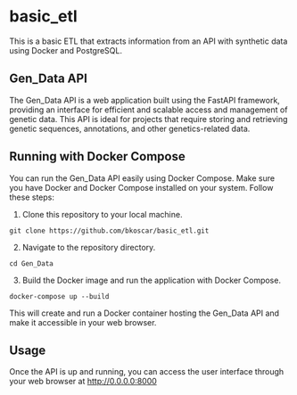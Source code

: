 # basic_etl
This is a basic ETL that extracts information from an API with synthetic data using Docker and PostgreSQL.


## Gen_Data API

The Gen_Data API is a web application built using the FastAPI framework, providing an interface for efficient and scalable access and management of genetic data. This API is ideal for projects that require storing and retrieving genetic sequences, annotations, and other genetics-related data.

## Running with Docker Compose

You can run the Gen_Data API easily using Docker Compose. Make sure you have Docker and Docker Compose installed on your system. Follow these steps:

1. Clone this repository to your local machine.

```
git clone https://github.com/bkoscar/basic_etl.git
```

2. Navigate to the repository directory.
```
cd Gen_Data
```
3. Build the Docker image and run the application with Docker Compose.
```
docker-compose up --build
```
This will create and run a Docker container hosting the Gen_Data API and make it accessible in your web browser.

## Usage

Once the API is up and running, you can access the user interface through your web browser at http://0.0.0.0:8000 

